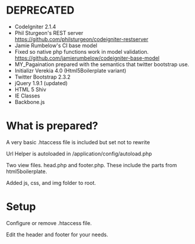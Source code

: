 DEPRECATED
======================

- CodeIgniter 2.1.4
- Phil Sturgeon's REST server
https://github.com/philsturgeon/codeigniter-restserver
- Jamie Rumbelow's CI base model 
 - Fixed so native php functions work in model validation.
https://github.com/jamierumbelow/codeigniter-base-model
- MY_Pagaination prepared with the semantics that twitter bootstrap use.
- Initializr Verekia 4.0 (Html5Boilerplate variant)
 - Twitter Bootstrap 2.3.2
 - jQuery 1.9.1 (updated)
 - HTML 5 Shiv
 - IE Classes
- Backbone.js


What is prepared?
============

A very basic .htaccess file is included but set not to rewrite

Url Helper is autoloaded in /application/config/autoload.php

Two view files. head.php and footer.php. These include the parts from html5boilerplate.

Added js, css, and img folder to root. 

Setup
============
Configure or remove .htaccess file.

Edit the header and footer for your needs.

